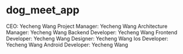 # dog_meet_app

CEO: Yecheng Wang
Project Manager: Yecheng Wang
Architecture Manager: Yecheng Wang
Backend Developer: Yecheng Wang
Frontend Developer: Yecheng Wang
Designer: Yecheng Wang
Ios Developer: Yecheng Wang
Android Developer: Yecheng Wang

